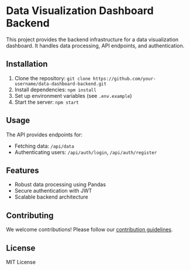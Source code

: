 # Data Visualization Dashboard Backend

This project provides the backend infrastructure for a data visualization dashboard. It handles data processing, API endpoints, and authentication.

## Installation

1. Clone the repository: `git clone https://github.com/your-username/data-dashboard-backend.git`
2. Install dependencies: `npm install`
3. Set up environment variables (see `.env.example`)
4. Start the server: `npm start` 

## Usage

The API provides endpoints for:

- Fetching data: `/api/data`
- Authenticating users: `/api/auth/login`, `/api/auth/register`

## Features

- Robust data processing using Pandas
- Secure authentication with JWT
- Scalable backend architecture

## Contributing

We welcome contributions! Please follow our [contribution guidelines](CONTRIBUTING.md).

## License

MIT License
